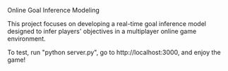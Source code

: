 Online Goal Inference Modeling

This project focuses on developing a real-time goal inference model designed to infer players' objectives in a multiplayer online game environment. 

To test, run "python server.py", go to http://localhost:3000, and enjoy the game!
